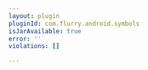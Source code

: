 ```yaml
---
layout: plugin
pluginId: com.flurry.android.symbols
isJarAvailable: true
error: ''
violations: []

---
```

